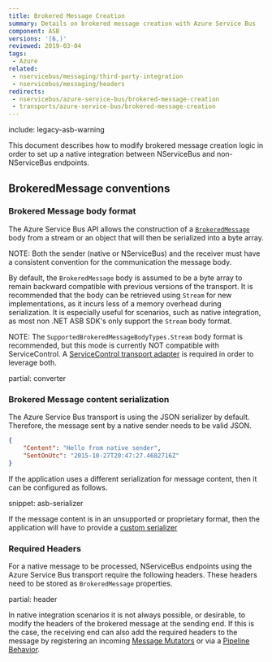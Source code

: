 ```yaml
---
title: Brokered Message Creation
summary: Details on brokered message creation with Azure Service Bus
component: ASB
versions: '[6,)'
reviewed: 2019-03-04
tags:
 - Azure
related:
 - nservicebus/messaging/third-party-integration
 - nservicebus/messaging/headers
redirects:
 - nservicebus/azure-service-bus/brokered-message-creation
 - transports/azure-service-bus/brokered-message-creation
---
```


include: legacy-asb-warning

This document describes how to modify brokered message creation logic in order to set up a native integration between NServiceBus and non-NServiceBus endpoints.


## BrokeredMessage conventions


### Brokered Message body format

The Azure Service Bus API allows the construction of a [`BrokeredMessage`](https://docs.microsoft.com/en-us/dotnet/api/microsoft.servicebus.messaging.brokeredmessage) body from a stream or an object that will then be serialized into a byte array.

NOTE: Both the sender (native or NServiceBus) and the receiver must have a consistent convention for the communication the message body.

By default, the `BrokeredMessage` body is assumed to be a byte array to remain backward compatible with previous versions of the transport. It is recommended that the body can be retrieved using `Stream` for new implementations, as it incurs less of a memory overhead during serialization. It is especially useful for scenarios, such as native integration, as most non .NET ASB SDK's only support the `Stream` body format.

NOTE: The `SupportedBrokeredMessageBodyTypes.Stream` body format is recommended, but this mode is currently NOT compatible with ServiceControl. A [ServiceControl transport adapter](/servicecontrol/transport-adapter/) is required in order to leverage both.

partial: converter


### Brokered Message content serialization

The Azure Service Bus transport is using the JSON serializer by default. Therefore, the message sent by a native sender needs to be valid JSON.

```json
{
    "Content": "Hello from native sender",
    "SentOnUtc": "2015-10-27T20:47:27.4682716Z" 
}
```

If the application uses a different serialization for message content, then it can be configured as follows.

snippet: asb-serializer

If the message content is in an unsupported or proprietary format, then the application will have to provide a [custom serializer](/nservicebus/serialization/custom-serializer.md)


### Required Headers

For a native message to be processed, NServiceBus endpoints using the Azure Service Bus transport require the following headers. These headers need to be stored as `BrokeredMessage` properties.

partial: header

In native integration scenarios it is not always possible, or desirable, to modify the headers of the brokered message at the sending end. If this is the case, the receiving end can also add the required headers to the message by registering an incoming [Message Mutators](/nservicebus/pipeline/message-mutators.md) or via a [Pipeline Behavior](/nservicebus/pipeline/manipulate-with-behaviors.md).
